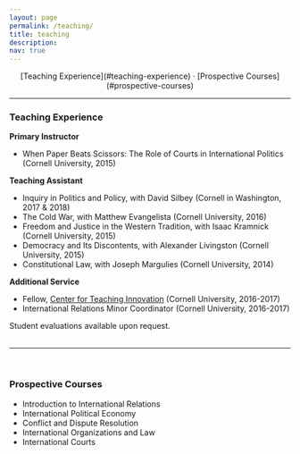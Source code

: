 ```yaml
---
layout: page
permalink: /teaching/
title: teaching
description:
nav: true
---
```

<div align="center" markdown="1">
[Teaching Experience](#teaching-experience) &middot; [Prospective Courses](#prospective-courses)
</div>

<hr class="sectiondiv">

### Teaching Experience

**Primary Instructor**
- When Paper Beats Scissors: The Role of Courts in International Politics (Cornell University, 2015)

**Teaching Assistant**
- Inquiry in Politics and Policy, with David Silbey (Cornell in Washington, 2017 & 2018)
- The Cold War, with Matthew Evangelista (Cornell University, 2016)
- Freedom and Justice in the Western Tradition, with Isaac Kramnick (Cornell University, 2015)
- Democracy and Its Discontents, with Alexander Livingston (Cornell University, 2015)
- Constitutional Law, with Joseph Margulies (Cornell University, 2014)

**Additional Service**
- Fellow, [Center for Teaching Innovation](https://teaching.cornell.edu) (Cornell University, 2016-2017)
- International Relations Minor Coordinator (Cornell University, 2016-2017)

Student evaluations available upon request.<br><br>

<hr class="sectiondiv"><br>

### Prospective Courses

- Introduction to International Relations
- International Political Economy
- Conflict and Dispute Resolution
- International Organizations and Law
- International Courts
